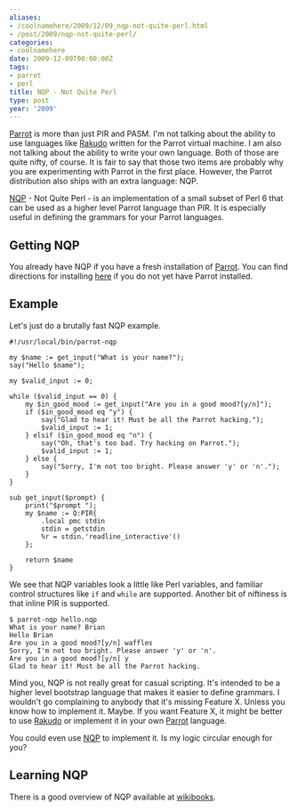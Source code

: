 ```yaml
---
aliases:
- /coolnamehere/2009/12/09_nqp-not-quite-perl.html
- /post/2009/nqp-not-quite-perl/
categories:
- coolnamehere
date: 2009-12-09T00:00:00Z
tags:
- parrot
- perl
title: NQP - Not Quite Perl
type: post
year: '2009'
---
```


[Parrot]: http://parrot.org
[Rakudo]: http://rakudo.org
[NQP]: http://docs.parrot.org/parrot/latest/html/docs/book/pct/ch05_nqp.pod.html

[Parrot][] is more than just PIR and PASM. I'm not talking about the
ability to use languages like [Rakudo][] written for the Parrot virtual 
machine. I am also not talking about the ability to write your own language.
Both of those are quite nifty, of course. It is fair to say that those two
items are probably why you are experimenting with Parrot in the first place.
However, the Parrot distribution also ships with an extra language: NQP.
<!--more-->

[NQP][] - Not Quite Perl - is an implementation of a small subset of Perl 6 that
can be used as a higher level Parrot language than PIR. It is especially useful
in defining the grammars for your Parrot languages.

## Getting NQP

[here]: /post/2009/01-getting-started/

You already have NQP if you have a fresh installation of [Parrot][]. You can
find directions for installing [here][] if
you do not yet have Parrot installed.

## Example

Let's just do a brutally fast NQP example.

    #!/usr/local/bin/parrot-nqp

    my $name := get_input("What is your name?");
    say("Hello $name");

    my $valid_input := 0;

    while ($valid_input == 0) {
        my $in_good_mood := get_input("Are you in a good mood?[y/n]");
        if ($in_good_mood eq "y") {
            say("Glad to hear it! Must be all the Parrot hacking.");
            $valid_input := 1;
        } elsif ($in_good_mood eq "n") {
            say("Oh, that's too bad. Try hacking on Parrot.");
            $valid_input := 1;
        } else {
            say("Sorry, I'm not too bright. Please answer 'y' or 'n'.");
        }
    }

    sub get_input($prompt) {
        print("$prompt ");
        my $name := Q:PIR{
            .local pmc stdin
            stdin = getstdin
            %r = stdin.'readline_interactive'()
        };
        
        return $name
    }

We see that NQP variables look a little like Perl variables, and familiar 
control structures like `if` and `while` are supported. Another bit of niftiness
is that inline PIR is supported.

    $ parrot-nqp hello.nqp
    What is your name? Brian
    Hello Brian
    Are you in a good mood?[y/n] waffles
    Sorry, I'm not too bright. Please answer 'y' or 'n'.
    Are you in a good mood?[y/n] y
    Glad to hear it! Must be all the Parrot hacking.

Mind you, NQP is not really great for casual scripting. It's intended to be
a higher level bootstrap language that makes it easier to define grammars.
I wouldn't go complaining to anybody that it's missing Feature X. Unless you
know how to implement it. Maybe. If you want Feature X, it might be better
to use [Rakudo][] or implement it in your own [Parrot][] language.

You could even use [NQP][] to implement it. Is my logic circular enough for
you?

## Learning NQP

There is a good overview of NQP available at 
[wikibooks](http://en.wikibooks.org/wiki/Parrot_Virtual_Machine/Not_Quite_Perl).

